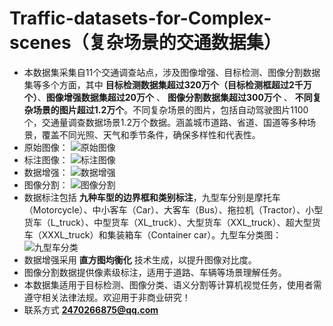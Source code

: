 # Traffic-datasets-for-Complex-scenes（复杂场景的交通数据集）
- 本数据集采集自11个交通调查站点，涉及图像增强、目标检测、图像分割数据集等多个方面，其中 **目标检测数据集超过320万个（目标检测框超过2千万个）**、**图像增强数据集超过20万个** 、 **图像分割数据集超过300万个** 、 **不同复杂场景的图片超过1.2万个**。不同复杂场景的图片，包括自动驾驶图片1100个，交通量调查数据场景1.2万个数据。涵盖城市道路、省道、国道等多种场景，覆盖不同光照、天气和季节条件，确保多样性和代表性。
- 原始图像：
![原始图像](https://github.com/user-attachments/assets/ece1253c-4555-47a6-84ef-2389714588c6)
- 标注图像：
![标注图像](https://github.com/user-attachments/assets/76398c1e-239f-4058-9c2b-c229bd548f5b)
- 数据增强：
![数据增强](https://github.com/user-attachments/assets/e2389cd4-f0c6-43fa-a686-e46655fc7d6c)
- 图像分割：
![图像分割](https://github.com/user-attachments/assets/a1773e5e-f086-4b00-9e9f-3d762c8ed4e4)
- 数据标注包括 **九种车型的边界框和类别标注**，九型车分别是摩托车（Motorcycle）、中小客车（Car）、大客车（Bus）、拖拉机（Tractor）、小型货车（L_truck）、中型货车（XL_truck）、大型货车（XXL_truck）、超大型货车（XXXL_truck）和集装箱车（Container car）。九型车分类图：
![九型车分类](https://github.com/user-attachments/assets/5a29eb5a-1283-4961-af4e-d0a6d4a27985)
- 数据增强采用 **直方图均衡化** 技术生成，以提升图像对比度。
- 图像分割数据提供像素级标注，适用于道路、车辆等场景理解任务。
- 本数据集适用于目标检测、图像分类、语义分割等计算机视觉任务，使用者需遵守相关法律法规。欢迎用于非商业研究！
- 联系方式   **2470266875@qq.com**
